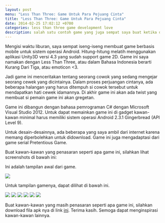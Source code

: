```yaml
---
layout: post
menu: "Less Than Three: Game Untuk Para Pejuang Cinta"
title: "Less Than Three: Game Untuk Para Pejuang Cinta"
date: 2014-02-25 17:02:12 +0700
categories: less than three game development love
description: salah satu contoh game yang juga sempat saya buat ketika di kuliah. saya bangun menggunakan engine unity dengan bahasa pemrograman c#.
---
```


Mengisi waktu liburan, saya sempat iseng-iseng membuat game berbasis mobile untuk sistem operasi Android. Hitung-hitung melatih menggunakan aplikasi Unity3D versi 4.3 yang sudah support game 2D. Game ini saya namakan dengan Less Than Three, atau dalam Bahasa Indonesia berarti Kurang Dari Tiga, atau emoticon <3.

Jadi game ini menceritakan tentang seorang cowok yang sedang mengejar seorang cewek yang dicintainya. Dalam proses perjuangan cintanya, ada beberapa halangan yang harus ditempuh si cowok tersebut untuk mendapatkan hati cewek idamannya. Di akhir game ini akan ada twist yang membuat si pemain game ini akan gregetan.

Game ini dibangun dengan bahasa pemrograman C# dengan Microsoft Visual Studio 2012. Untuk dapat memainkan game ini di gadget kawan-kawan minimal harus memiliki sistem operasi Android 2.3.1 Gingerbread (API Level 9).

Untuk desain-desainnya, ada beberapa yang saya ambil dari internet karena memang diperbolehkan untuk didownload. Game ini juga mengadaptasi dari game serial Pretentious Game.

Buat kawan-kawan yang penasaran seperti apa game ini, silahkan lihat screenshots di bawah ini:

Ini adalah tampilan awal dari game.

<img src="https://rizalasrul.files.wordpress.com/2014/02/0.png">

Untuk tampilan gamenya, dapat dilihat di bawah ini.

<img src="https://rizalasrul.files.wordpress.com/2014/02/1.png">
<img src="https://rizalasrul.files.wordpress.com/2014/02/2.png">
<img src="https://rizalasrul.files.wordpress.com/2014/02/3.png">
<img src="https://rizalasrul.files.wordpress.com/2014/02/6.png">
<img src="https://rizalasrul.files.wordpress.com/2014/02/5.png">
<img src="https://rizalasrul.files.wordpress.com/2014/02/4.png">

Buat kawan-kawan yang masih penasaran seperti apa game ini, silahkan download fila apk nya di link <a href="https://onedrive.live.com/?id=48DCD38B3E3B9734%21293&cid=48DCD38B3E3B9734">ini</a>. Terima kasih. Semoga dapat menginspirasi kawan-kawan lainnya.

